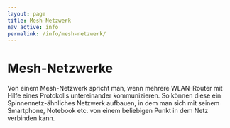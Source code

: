 ```yaml
---
layout: page
title: Mesh-Netzwerk
nav_active: info
permalink: /info/mesh-netzwerk/
---
```


# Mesh-Netzwerke

Von einem Mesh-Netzwerk spricht man, wenn mehrere WLAN-Router mit Hilfe eines Protokolls untereinander kommunizieren.
So können diese ein Spinnennetz-ähnliches Netzwerk aufbauen, in dem man sich mit seinem Smartphone, Notebook etc. von einem beliebigen Punkt in dem Netz verbinden kann.
